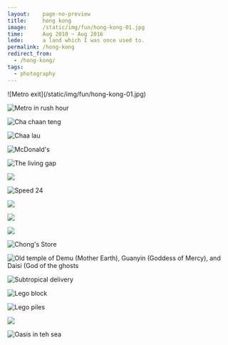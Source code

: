 ```yaml
---
layout:    page-no-preview
title:     hong kong
image:     /static/img/fun/hong-kong-01.jpg
time:      Aug 2010 ~ Aug 2016
lede:      a land which I was once used to.
permalink: /hong-kong
redirect_from:
  - /hong-kong/
tags:
  - photography
---
```


<div class="max-w-[675px]" markdown="1">
![Metro exit](/static/img/fun/hong-kong-01.jpg)

![Metro in rush hour](/static/img/fun/hong-kong-02.jpg)

![Cha chaan teng](/static/img/fun/hong-kong-03.jpg)

![Chaa lau](/static/img/fun/hong-kong-04.jpg)

![McDonald's](/static/img/fun/hong-kong-05.jpg)

![The living gap](/static/img/fun/hong-kong-08.jpg)

![](/static/img/fun/hong-kong-09.jpg)

![Speed 24](/static/img/fun/hong-kong-10.jpg)

![](/static/img/fun/hong-kong-11.jpg)

![](/static/img/fun/hong-kong-12.jpg)

![](/static/img/fun/hong-kong-13.jpg)

![Chong's Store](/static/img/fun/hong-kong-14.jpg)

![Old temple of Demu (Mother Earth), Guanyin (Goddess of Mercy), and Daisi (God of the ghosts](/static/img/fun/hong-kong-15.jpg)

![Subtropical delivery](/static/img/fun/hong-kong-16-c.jpg)

![Lego block](/static/img/fun/hong-kong-17.jpg)

![Lego piles](/static/img/fun/hong-kong-18.jpg)

![](/static/img/fun/hong-kong-06.jpg)

![Oasis in teh sea](/static/img/fun/hong-kong-19.jpg)
</div>